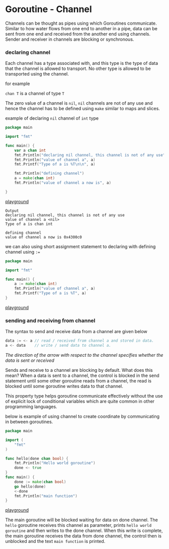 # Goroutine - Channel

Channels can be thought as pipes using which Goroutines communicate. Similar to how water flows from one end to another in a pipe, data can be sent from one end and received from the another end using channels. Sender and receiver in channels are blocking or synchronous.

### declaring channel
Each channel has a type associated with, and this type is the type of data that the channel is allowed to transport. No other type is allowed to be transported using the channel.

for example 

`chan T` is a channel of type `T`

The zero value of a channel is `nil`, `nil` channels are not of any use and hence the channel has to be defined using `make` similar to maps and slices.


example of declaring `nil` channel of `int` type
```go
package main

import "fmt"

func main() {  
    var a chan int
    fmt.Println("declaring nil channel, this channel is not of any use")
    fmt.Println("value of channel a", a)
    fmt.Printf("Type of a is %T\n\n", a)

    fmt.Println("defining channel")
    a = make(chan int)
    fmt.Println("value of channel a now is", a)

}
```
[playground](https://play.golang.org/p/wQwnQPvdyP8) 


```
Output
declaring nil channel, this channel is not of any use
value of channel a <nil>
Type of a is chan int

defining channel
value of channel a now is 0x4300c0
```

we can also using short assignment statement to declaring with defining channel using `:=` 


```go
package main

import "fmt"

func main() {  
    a := make(chan int)
    fmt.Println("value of channel a", a)
    fmt.Printf("Type of a is %T", a)
}
```
[playground](https://play.golang.org/p/Z9hOeUEyAiu)


### sending and receiving from channel
The syntax to send and receive data from a channel are given below

```go
data := <- a // read / received from channel a and stored in data.
a <- data    // write / send data to channel a.  
```

_The direction of the arrow with respect to the channel specifies whether the data is sent or received_

Sends and receive to a channel are blocking by default. What does this mean? When a data is sent to a channel, the control is blocked in the send statement until some other goroutine reads from a channel, the read is blocked until some goroutine writes data to that channel. 

This property type helps goroutine communicate effectively without the use of explicit lock of conditional variables which are quite common in other programming languages. 

below is example of using channel to create coordinate by communicating in between goroutines.

```go
package main

import (  
    "fmt"
)

func hello(done chan bool) {  
    fmt.Println("Hello world goroutine")
    done <- true
}
func main() {  
    done := make(chan bool)
    go hello(done)
    <-done
    fmt.Println("main function")
}
```
[playground](https://play.golang.org/p/mo-UkDH6Ygm)

The main goroutine will be blocked waiting for data on done channel. The `hello` goroutine receives this channel as parameter, prints `hello world goroutine` and then writes to the done channel. When this write is complete, the main goroutine receives the data from done channel, the control then is unblocked and the text `main function` is printed.